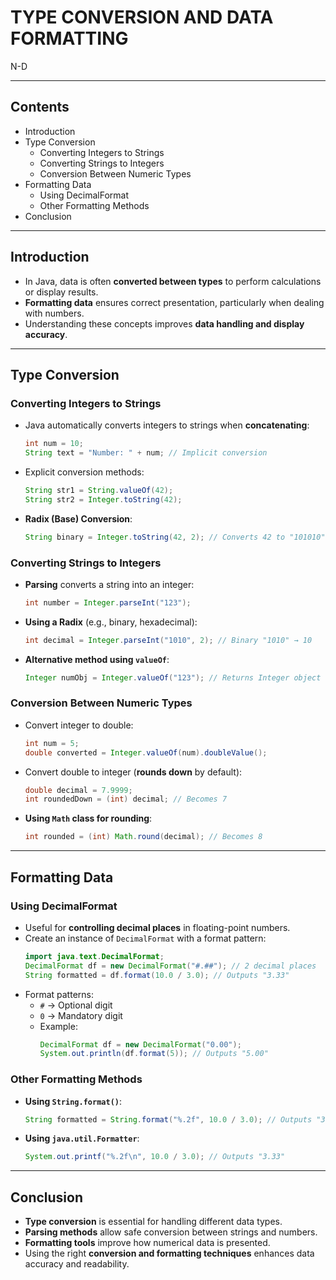 # TYPE CONVERSION AND DATA FORMATTING
N-D

---

## Contents
- Introduction
- Type Conversion
  - Converting Integers to Strings
  - Converting Strings to Integers
  - Conversion Between Numeric Types
- Formatting Data
  - Using DecimalFormat
  - Other Formatting Methods
- Conclusion

---

## Introduction
- In Java, data is often **converted between types** to perform calculations or display results.
- **Formatting data** ensures correct presentation, particularly when dealing with numbers.
- Understanding these concepts improves **data handling and display accuracy**.

---

## Type Conversion
### **Converting Integers to Strings**
- Java automatically converts integers to strings when **concatenating**:
  ```java
  int num = 10;
  String text = "Number: " + num; // Implicit conversion
  ```
- Explicit conversion methods:
  ```java
  String str1 = String.valueOf(42);
  String str2 = Integer.toString(42);
  ```
- **Radix (Base) Conversion**:
  ```java
  String binary = Integer.toString(42, 2); // Converts 42 to "101010"
  ```

### **Converting Strings to Integers**
- **Parsing** converts a string into an integer:
  ```java
  int number = Integer.parseInt("123");
  ```
- **Using a Radix** (e.g., binary, hexadecimal):
  ```java
  int decimal = Integer.parseInt("1010", 2); // Binary "1010" → 10
  ```
- **Alternative method using `valueOf`**:
  ```java
  Integer numObj = Integer.valueOf("123"); // Returns Integer object
  ```

### **Conversion Between Numeric Types**
- Convert integer to double:
  ```java
  int num = 5;
  double converted = Integer.valueOf(num).doubleValue();
  ```
- Convert double to integer (**rounds down** by default):
  ```java
  double decimal = 7.9999;
  int roundedDown = (int) decimal; // Becomes 7
  ```
- **Using `Math` class for rounding**:
  ```java
  int rounded = (int) Math.round(decimal); // Becomes 8
  ```

---

## Formatting Data
### **Using DecimalFormat**
- Useful for **controlling decimal places** in floating-point numbers.
- Create an instance of `DecimalFormat` with a format pattern:
  ```java
  import java.text.DecimalFormat;
  DecimalFormat df = new DecimalFormat("#.##"); // 2 decimal places
  String formatted = df.format(10.0 / 3.0); // Outputs "3.33"
  ```
- Format patterns:
  - `#` → Optional digit
  - `0` → Mandatory digit
  - Example:
    ```java
    DecimalFormat df = new DecimalFormat("0.00");
    System.out.println(df.format(5)); // Outputs "5.00"
    ```

### **Other Formatting Methods**
- **Using `String.format()`**:
  ```java
  String formatted = String.format("%.2f", 10.0 / 3.0); // Outputs "3.33"
  ```
- **Using `java.util.Formatter`**:
  ```java
  System.out.printf("%.2f\n", 10.0 / 3.0); // Outputs "3.33"
  ```

---

## Conclusion
- **Type conversion** is essential for handling different data types.
- **Parsing methods** allow safe conversion between strings and numbers.
- **Formatting tools** improve how numerical data is presented.
- Using the right **conversion and formatting techniques** enhances data accuracy and readability.